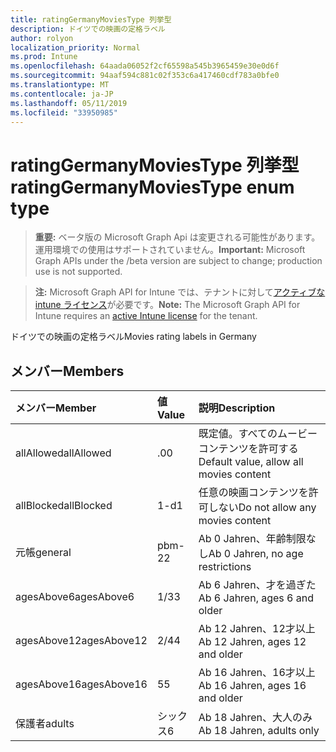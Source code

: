 ```yaml
---
title: ratingGermanyMoviesType 列挙型
description: ドイツでの映画の定格ラベル
author: rolyon
localization_priority: Normal
ms.prod: Intune
ms.openlocfilehash: 64aada06052f2cf65598a545b3965459e30e0d6f
ms.sourcegitcommit: 94aaf594c881c02f353c6a417460cdf783a0bfe0
ms.translationtype: MT
ms.contentlocale: ja-JP
ms.lasthandoff: 05/11/2019
ms.locfileid: "33950985"
---
```

# <a name="ratinggermanymoviestype-enum-type"></a><span data-ttu-id="06f4b-103">ratingGermanyMoviesType 列挙型</span><span class="sxs-lookup"><span data-stu-id="06f4b-103">ratingGermanyMoviesType enum type</span></span>

> <span data-ttu-id="06f4b-104">**重要:** ベータ版の Microsoft Graph Api は変更される可能性があります。運用環境での使用はサポートされていません。</span><span class="sxs-lookup"><span data-stu-id="06f4b-104">**Important:** Microsoft Graph APIs under the /beta version are subject to change; production use is not supported.</span></span>

> <span data-ttu-id="06f4b-105">**注:** Microsoft Graph API for Intune では、テナントに対して[アクティブな intune ライセンス](https://go.microsoft.com/fwlink/?linkid=839381)が必要です。</span><span class="sxs-lookup"><span data-stu-id="06f4b-105">**Note:** The Microsoft Graph API for Intune requires an [active Intune license](https://go.microsoft.com/fwlink/?linkid=839381) for the tenant.</span></span>

<span data-ttu-id="06f4b-106">ドイツでの映画の定格ラベル</span><span class="sxs-lookup"><span data-stu-id="06f4b-106">Movies rating labels in Germany</span></span>

## <a name="members"></a><span data-ttu-id="06f4b-107">メンバー</span><span class="sxs-lookup"><span data-stu-id="06f4b-107">Members</span></span>
|<span data-ttu-id="06f4b-108">メンバー</span><span class="sxs-lookup"><span data-stu-id="06f4b-108">Member</span></span>|<span data-ttu-id="06f4b-109">値</span><span class="sxs-lookup"><span data-stu-id="06f4b-109">Value</span></span>|<span data-ttu-id="06f4b-110">説明</span><span class="sxs-lookup"><span data-stu-id="06f4b-110">Description</span></span>|
|:---|:---|:---|
|<span data-ttu-id="06f4b-111">allAllowed</span><span class="sxs-lookup"><span data-stu-id="06f4b-111">allAllowed</span></span>|<span data-ttu-id="06f4b-112">.0</span><span class="sxs-lookup"><span data-stu-id="06f4b-112">0</span></span>|<span data-ttu-id="06f4b-113">既定値。すべてのムービーコンテンツを許可する</span><span class="sxs-lookup"><span data-stu-id="06f4b-113">Default value, allow all movies content</span></span>|
|<span data-ttu-id="06f4b-114">allBlocked</span><span class="sxs-lookup"><span data-stu-id="06f4b-114">allBlocked</span></span>|<span data-ttu-id="06f4b-115">1-d</span><span class="sxs-lookup"><span data-stu-id="06f4b-115">1</span></span>|<span data-ttu-id="06f4b-116">任意の映画コンテンツを許可しない</span><span class="sxs-lookup"><span data-stu-id="06f4b-116">Do not allow any movies content</span></span>|
|<span data-ttu-id="06f4b-117">元帳</span><span class="sxs-lookup"><span data-stu-id="06f4b-117">general</span></span>|<span data-ttu-id="06f4b-118">pbm-2</span><span class="sxs-lookup"><span data-stu-id="06f4b-118">2</span></span>|<span data-ttu-id="06f4b-119">Ab 0 Jahren、年齢制限なし</span><span class="sxs-lookup"><span data-stu-id="06f4b-119">Ab 0 Jahren, no age restrictions</span></span>|
|<span data-ttu-id="06f4b-120">agesAbove6</span><span class="sxs-lookup"><span data-stu-id="06f4b-120">agesAbove6</span></span>|<span data-ttu-id="06f4b-121">1/3</span><span class="sxs-lookup"><span data-stu-id="06f4b-121">3</span></span>|<span data-ttu-id="06f4b-122">Ab 6 Jahren、才を過ぎた</span><span class="sxs-lookup"><span data-stu-id="06f4b-122">Ab 6 Jahren, ages 6 and older</span></span>|
|<span data-ttu-id="06f4b-123">agesAbove12</span><span class="sxs-lookup"><span data-stu-id="06f4b-123">agesAbove12</span></span>|<span data-ttu-id="06f4b-124">2/4</span><span class="sxs-lookup"><span data-stu-id="06f4b-124">4</span></span>|<span data-ttu-id="06f4b-125">Ab 12 Jahren、12才以上</span><span class="sxs-lookup"><span data-stu-id="06f4b-125">Ab 12 Jahren, ages 12 and older</span></span>|
|<span data-ttu-id="06f4b-126">agesAbove16</span><span class="sxs-lookup"><span data-stu-id="06f4b-126">agesAbove16</span></span>|<span data-ttu-id="06f4b-127">5</span><span class="sxs-lookup"><span data-stu-id="06f4b-127">5</span></span>|<span data-ttu-id="06f4b-128">Ab 16 Jahren、16才以上</span><span class="sxs-lookup"><span data-stu-id="06f4b-128">Ab 16 Jahren, ages 16 and older</span></span>|
|<span data-ttu-id="06f4b-129">保護者</span><span class="sxs-lookup"><span data-stu-id="06f4b-129">adults</span></span>|<span data-ttu-id="06f4b-130">シックス</span><span class="sxs-lookup"><span data-stu-id="06f4b-130">6</span></span>|<span data-ttu-id="06f4b-131">Ab 18 Jahren、大人のみ</span><span class="sxs-lookup"><span data-stu-id="06f4b-131">Ab 18 Jahren, adults only</span></span>|




